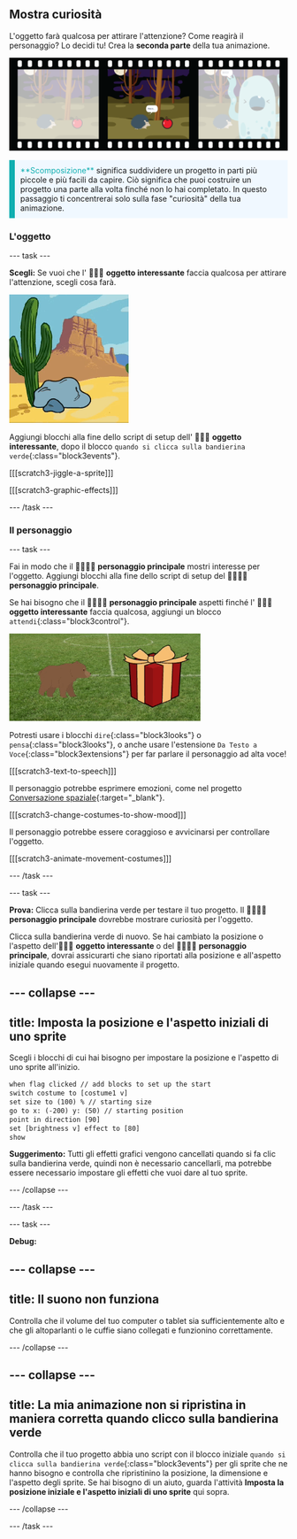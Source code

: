 ## Mostra curiosità

L'oggetto farà qualcosa per attirare l'attenzione? Come reagirà il personaggio? Lo decidi tu! Crea la **seconda parte** della tua animazione.

![Una striscia di pellicola con 3 fotogrammi. Il secondo fotogramma è evidenziato. Il fotogramma mostra una scena in cui il personaggio pensa "hmm" mentre guarda un oggetto curioso.](images/curiosity.png)

<p style="border-left: solid; border-width:10px; border-color: #0faeb0; background-color: aliceblue; padding: 10px;">
  <span style="color: #0faeb0">**Scomposizione**</span> significa suddividere un progetto in parti più piccole e più facili da capire. Ciò significa che puoi costruire un progetto una parte alla volta finché non lo hai completato. In questo passaggio ti concentrerai solo sulla fase "curiosità" della tua animazione.
</p>

### L'oggetto

--- task ---

**Scegli:** Se vuoi che l' 🎂🎾🎁 **oggetto interessante** faccia qualcosa per attirare l'attenzione, scegli cosa farà.

![Uno sfondo desertico con una roccia che si muove avanti e indietro.](images/jiggle.gif)

Aggiungi blocchi alla fine dello script di setup dell' 🎂🎾🎁 **oggetto interessante**, dopo il blocco `quando si clicca sulla bandierina verde`{:class="block3events"}.

[[[scratch3-jiggle-a-sprite]]]

[[[scratch3-graphic-effects]]]

--- /task ---

### Il personaggio

--- task ---

Fai in modo che il 🐙👩‍🦼🦖 **personaggio principale** mostri interesse per l'oggetto. Aggiungi blocchi alla fine dello script di setup del 🐙👩‍🦼🦖 **personaggio principale**.

Se hai bisogno che il 🐙👩‍🦼🦖 **personaggio principale** aspetti finché l' 🎂🎾🎁 **oggetto interessante** faccia qualcosa, aggiungi un blocco `attendi`{:class="block3control"}.

![Uno sfondo desertico con una roccia che si muove avanti e indietro.](images/bear.gif)

Potresti usare i blocchi `dire`{:class="block3looks"} o `pensa`{:class="block3looks"}, o anche usare l'estensione `Da Testo a Voce`{:class="block3extensions"} per far parlare il personaggio ad alta voce!

[[[scratch3-text-to-speech]]]

Il personaggio potrebbe esprimere emozioni, come nel progetto [Conversazione spaziale](https://projects.raspberrypi.org/en/projects/space-talk){:target="_blank"}.

[[[scratch3-change-costumes-to-show-mood]]]

Il personaggio potrebbe essere coraggioso e avvicinarsi per controllare l'oggetto.

[[[scratch3-animate-movement-costumes]]]

--- /task ---

--- task ---

**Prova:** Clicca sulla bandierina verde per testare il tuo progetto. Il 🐙👩‍🦼🦖 **personaggio principale** dovrebbe mostrare curiosità per l'oggetto.

Clicca sulla bandierina verde di nuovo. Se hai cambiato la posizione o l'aspetto dell'🎂🎾🎁 **oggetto interessante** o del 🐙👩‍🦼🦖 **personaggio principale**, dovrai assicurarti che siano riportati alla posizione e all'aspetto iniziale quando esegui nuovamente il progetto.

--- collapse ---
---
title: Imposta la posizione e l'aspetto iniziali di uno sprite
---

Scegli i blocchi di cui hai bisogno per impostare la posizione e l'aspetto di uno sprite all'inizio.

```blocks3
when flag clicked // add blocks to set up the start 
switch costume to [costume1 v]
set size to (100) % // starting size
go to x: (-200) y: (50) // starting position
point in direction [90]
set [brightness v] effect to [80]
show
```

**Suggerimento:** Tutti gli effetti grafici vengono cancellati quando si fa clic sulla bandierina verde, quindi non è necessario cancellarli, ma potrebbe essere necessario impostare gli effetti che vuoi dare al tuo sprite.

--- /collapse ---

--- /task ---

--- task ---

**Debug:**

--- collapse ---
---
title: Il suono non funziona
---

Controlla che il volume del tuo computer o tablet sia sufficientemente alto e che gli altoparlanti o le cuffie siano collegati e funzionino correttamente.

--- /collapse ---

--- collapse ---
---
title: La mia animazione non si ripristina in maniera corretta quando clicco sulla bandierina verde
---

Controlla che il tuo progetto abbia uno script con il blocco iniziale `quando si clicca sulla bandierina verde`{:class="block3events"} per gli sprite che ne hanno bisogno e controlla che ripristinino la posizione, la dimensione e l'aspetto degli sprite. Se hai bisogno di un aiuto, guarda l'attività **Imposta la posizione iniziale e l'aspetto iniziali di uno sprite** qui sopra.

--- /collapse ---

--- /task ---

